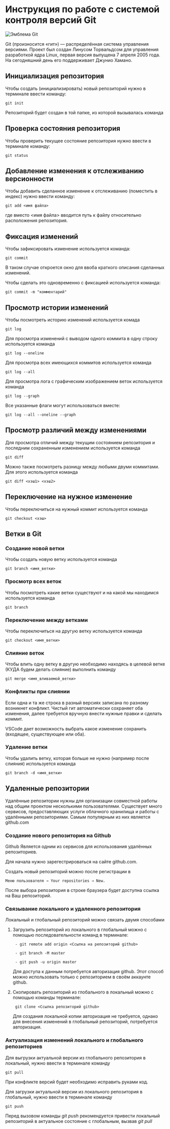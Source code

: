 # **Инструкция по работе с системой контроля версий Git**

![Эмблема Git](git.jpg)

Git (произносится «гит») — распределённая система управления версиями. Проект был создан Линусом Торвальдсом для управления разработкой ядра Linux, первая версия выпущена 7 апреля 2005 года. На сегодняшний день его поддерживает Джунио Хамано.

## Инициализация репозитория

Чтобы создать (инициализировать) новый репозиторий нужно в терминале ввести команду:

    git init

Репозиторий будет создан в той папке, из которой вызывалась команда

## Проверка состояния репозитория

Чтобы проверить текущее состояние репозитория нужно ввести в терминале команду:

    git status

## Добавление изменения к отслеживанию версионности

Чтобы добавить сделанное изменение к отслеживанию (поместить в индекс) нужно ввести команду:

    git add <имя файла>

где вместо <имя файла> вводится путь к файлу относительно расположения репозитория.

## Фиксация изменений

Чтобы зафиксировать изменение используется команда:

    git commit

В таком случае откроется окно для ввоба краткого описания сделанных изменений.

Чтобы сделать это одновременно с фиксацией используется команда:

    git commit -m "комментарий"

## Просмотр истории изменений

Чтобы посмотреть историю изменений используется комада

    git log

Для просмотра изменений с выводом одного коммита в одну строку используется команда

    git log --oneline

Для просмотра всех имеющихся коммитов используется команда

    git log --all

Для просмотра лога с графическим изображением веток используется команда

    git log --graph

Все указанные флаги могут использоваться вместе:

    git log --all --oneline --graph

## Просмотр различий между изменениями

Для просмотра отличий между текущим состоянием репозитория и последним сохраненным изменением используется команда

    git diff

Можно также посмотреть разницу между любыми двуми коммитами. Для этого используется команда

    git diff <хэш1> <хэш2>

## Переключение на нужное изменение

Чтобы переключиться на нужный коммит используется команда

    git checkout <хэш>

## Ветки в Git

### Создание новой ветки

Чтобы создать новую ветку используется команда

    git branch <имя_ветки>

### Просмотр всех веток

Чтобы посмотреть какие ветки существуют и на какой мы находимся используется команда

    git branch

### Переключение между ветками

Чтобы переключиться на другую ветку используется команда

    git checkout <имя_ветки>

### Слияние веток

Чтобы влить одну ветку в другую необходимо находясь в целевой ветке (КУДА будем делать слияние) выполнить команду

    git merge <имя_вливаемой_ветки>

### Конфликты при слиянии

Если одна и та же строка в разный версиях записана по разному возникнет конфликт.
Чистый гит автоматически сохраняет оба изменения, далее требуется вручную внести нужные правки и сделать коммит.

VSСode дает возможность выбрать какое изменение сохранить (входящее, существующее или оба).

### Удаление ветки

Чтобы удалить ветку, которая больше не нужно (например после слияния) используется команда

    git branch -d <имя_ветки>

## Удаленные репозитории
    
Удалённые репозитории нужны для организации совместной работы над общим проектом несколькими пользователями. Существует много сервисов, предоставляющих услуги облачного хранилища и работы с удалёнными репозиториями. Самым популярным из них является github.com

### Создание нового репозитория на Github

Github Является одним из сервисов для использования удалённых репозиториев.

Для начала нужно зарегестрироваться на сайте github.com.

Создать новый репозиторий можно после регистрации в 

    Меню пользователя → Your repositories → New.

После выбора репозитория в строке браузера будет доступна ссылка на Ваш репозиторий.

### Связывание локального и удаленного репозитория 

Локальный и глобальный репозиторий можно связать двумя способами

1. Загрузить репозиторий из локального в глобальный можно с помощью последовательности команд в терминале:

        - git remote add origin <Ссылка на репозиторий github>
    
        - git branch -M master

        - git push -u origin master

    Для доступа к данным потребуется авторизация github. Этот способ можно использовать только с репозиторием в своём аккаунте github.

2. Скопировать репозиторий из глобального в локальный можно с помощью команды терминале:

        git clone <Ссылка репозиторий github>

    Для создания локальной копии авторизация не требуется, однако для внесения изменений в глобальный репозиторий, потребуется авторизация.

### Актуализация изменений локального и глобального репозиториев

Для выгрузки актуальной версии из глобального репозитория в локальный, нужно ввести в терминале команду

    git pull

При конфликте версий будет необходимо исправить руками код.

Для загрузки актуальной версии из локального репозитория в глобальный, нужно ввести в терминале команду

    git push

Перед вызовом команды *git push* рекомендуется привести локальный репозиторий в актуальное состояние с глобальным, вызвав *git pull*
